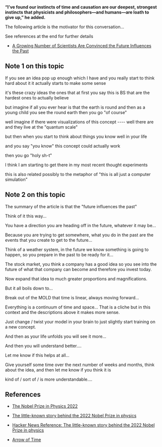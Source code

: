 

**“I’ve found our instincts of time and causation are our deepest, strongest instincts that physicists and philosophers—and humans—are loath to give up,” he added.**

The following article is the motivator for this conversation...

See references at the end for further details

* [A Growing Number of Scientists Are Convinced the Future Influences the Past](https://www.vice.com/en/article/epvgjm/a-growing-number-of-scientists-are-convinced-the-future-influences-the-past)


## Note 1 on this topic

If you see an idea pop up enough
which I have
and you really start to think
hard about it
it actually starts to make some sense

it's these crazy ideas
the ones that at first you say this is BS
that are the hardest ones to actually believe

but imagine if all you ever hear is that the earth
is round and then as a young child you see
the round earth then you go "of course"

well imagine if there were visualizations of
this concept ----
well there are
and they live at the "quantum scale"

but then when you start to think about
things you know well in your life

and you say "you know" this concept
could actually work

then you go "holy sh-t"

I think I am starting to get there
in my most recent thought experiments

this is also related possibly to the metaphor of
"this is all just a computer simulation"

## Note 2 on this topic

The summary of the article is that the "future influences the past"

Think of it this way...

You have a direction you are heading off in the future, whatever it may be...

Because you are trying to get somewhere, what you do in the past are the events that you create to get to the future...

Think of a weather system, in the future we know something is going to happen, so you prepare in the past to be ready for it...

The stock market, you think a company has a good idea so you see into the future of what that company can become and therefore you invest today.

Now expand that idea to much greater proportions and magnifications.

But it all boils down to...

Break out of the MOLD that time is linear, always moving forward...

Everything is a continuum of time and space...  That is a cliche but in this context and the descriptions above it makes more sense.

Just change / twist your model in your brain to just slightly start training on a new concept.

And then as your life unfolds you will see it more...

And then you will understand better....

Let me know if this helps at all...

Give yourself some time over the next number of weeks and months, think about the idea, and then let me know if you think it is

kind of / sort of / is more understandable....

## References

* [The Nobel Prize in Physics 2022](https://www.nobelprize.org/prizes/physics/2022/summary/)

* [The little-known story behind the 2022 Nobel Prize in physics ](https://www.scientificamerican.com/article/the-little-known-origin-story-behind-the-2022-nobel-prize-in-physics/)

* [Hacker News Reference: The little-known story behind the 2022 Nobel Prize in physics ](https://news.ycombinator.com/item?id=35222029)

* [Arrow of Time](https://www.wired.com/2016/09/arrow-of-time/)
